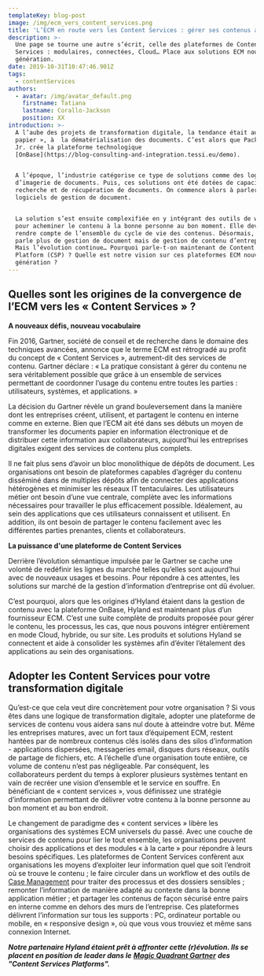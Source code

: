 ```yaml
---
templateKey: blog-post
image: /img/ecm_vers_content_services.png
title: 'L’ECM en route vers les Content Services : gérer ses contenus autrement'
description: >-
  Une page se tourne une autre s’écrit, celle des plateformes de Content
  Services : modulaires, connectées, Cloud… Place aux solutions ECM nouvelle
  génération.
date: 2019-10-31T10:47:46.901Z
tags:
  - contentServices
authors:
  - avatar: /img/avatar_default.png
    firstname: Tatiana
    lastname: Corallo-Jackson
    position: XX
introduction: >-
  A l’aube des projets de transformation digitale, la tendance était au « sans
  papier », à  la dématérialisation des documents. C’est alors que Packy Hyland
  Jr. crée la plateforme technologique
  [OnBase](https://blog-consulting-and-integration.tessi.eu/demo). 


  A l’époque, l’industrie catégorise ce type de solutions comme des logiciels
  d’imagerie de documents. Puis, ces solutions ont été dotées de capacité de
  recherche et de récupération de documents. On commence alors à parler de
  logiciels de gestion de document. 


  La solution s’est ensuite complexifiée en y intégrant des outils de workflow
  pour acheminer le contenu à la bonne personne au bon moment. Elle devait
  rendre compte de l’ensemble du cycle de vie des contenus. Désormais, on ne
  parle plus de gestion de document mais de gestion de contenu d’entreprise.
  Mais l’évolution continue… Pourquoi parle-t-on maintenant de Content Services
  Platform (CSP) ? Quelle est notre vision sur ces plateformes ECM nouvelle
  génération ?
---
```

## Quelles sont les origines de la convergence de l’ECM vers les « Content Services » ?

**A nouveaux défis, nouveau vocabulaire**

Fin 2016, Gartner, société de conseil et de recherche dans le domaine des techniques avancées, annonce que le terme ECM est rétrogradé au profit du concept de « Content Services », autrement-dit des services de contenu. Gartner déclare : « La pratique consistant à gérer du contenu ne sera véritablement possible que grâce à un ensemble de services permettant de coordonner l’usage du contenu entre toutes les parties : utilisateurs, systèmes, et applications. »

La décision du Gartner révèle un grand bouleversement dans la manière dont les entreprises créent, utilisent, et partagent le contenu en interne comme en externe. Bien que l’ECM ait été dans ses débuts un moyen de transformer les documents papier en information électronique et de distribuer cette information aux collaborateurs, aujourd’hui les entreprises digitales exigent des services de contenu plus complets. 

Il ne fait plus sens d’avoir un bloc monolithique de dépôts de document. Les organisations ont besoin de plateformes capables d’agréger du contenu disséminé dans de multiples dépôts afin de connecter des applications hétérogènes et minimiser les réseaux IT tentaculaires. Les utilisateurs métier ont besoin d’une vue centrale, complète avec les informations nécessaires pour travailler le plus efficacement possible. Idéalement, au sein des applications que ces utilisateurs connaissent et utilisent. En addition, ils ont besoin de partager le contenu facilement avec les différentes parties prenantes, clients et collaborateurs.

**La puissance d'une plateforme de Content Services**

Derrière l’évolution sémantique impulsée par le Gartner se cache une volonté de redéfinir les lignes du marché telles qu’elles sont aujourd’hui avec de nouveaux usages et besoins. Pour répondre à ces attentes, les solutions sur marché de la gestion d’information d’entreprise ont dû évoluer.

C’est pourquoi, alors que les origines d’Hyland étaient dans la gestion de contenu avec la plateforme OnBase, Hyland est maintenant plus d’un fournisseur ECM. C’est une suite complète de produits proposée pour gérer le contenu, les processus, les cas, que nous pouvons intégrer entièrement en mode Cloud, hybride, ou sur site. Les produits et solutions Hyland se connectent et aide à consolider les systèmes afin d’éviter l’étalement des applications au sein des organisations. 

## Adopter les Content Services pour votre transformation digitale 

Qu’est-ce que cela veut dire concrètement pour votre organisation ? Si vous êtes dans une logique de transformation digitale, adopter une plateforme de services de contenu vous aidera sans nul doute à atteindre votre but. Même les entreprises matures, avec un fort taux d’équipement ECM, restent hantées par de nombreux contenus clés isolés dans des silos d’information - applications dispersées, messageries email, disques durs réseaux, outils de partage de fichiers, etc. A l’échelle d’une organisation toute entière, ce volume de contenu n’est pas négligeable. Par conséquent, les collaborateurs perdent du temps à explorer plusieurs systèmes tentant en vain de recréer une vision d’ensemble et le service en souffre. En bénéficiant de « content services », vous définissez une stratégie d’information permettant de délivrer votre contenu à la bonne personne au bon moment et au bon endroit. 

Le changement de paradigme des « content services » libère les organisations des systèmes ECM universels du passé. Avec une couche de services de contenu pour lier le tout ensemble, les organisations peuvent choisir des applications et des modules « à la carte » pour répondre à leurs besoins spécifiques. Les plateformes de Content Services confèrent aux organisations les moyens d’exploiter leur information quel que soit l’endroit où se trouve le contenu ; le faire circuler dans un workflow et des outils de [Case Management](https://blog-consulting-and-integration.tessi.eu/posts/case-management-par-ou-commencer) pour traiter des processus et des dossiers sensibles ; remonter l’information de manière adapté au contexte dans la bonne application métier ; et partager les contenus de façon sécurisé entre pairs en interne comme en dehors des murs de l’entreprise. Ces plateformes délivrent l’information sur tous les supports : PC, ordinateur portable ou mobile, en « responsive design », où que vous vous trouviez et même sans connexion Internet. 

_**Notre partenaire Hyland étaient prêt à affronter cette (r)évolution. Ils se placent en position de leader dans le**_ [_**Magic Quadrant Gartner**_](https://www.hyland.com/en/explore/gartner-magic-quadrant-for-content-services-platforms) _**des "Content Services Platforms".**_
